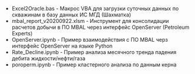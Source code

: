 - Excel2Oracle.bas - Макрос VBA для загрузки суточных данных по скважинам в базу данных ИС МГД (Шахматка)
- mbal_report_v20200922.xlsm - Инструмент для консолидации расчетов добычи в ПО MBAL через интерфейс OpenServer (Petroleum Experts)
- OpenServer.ipynb - Пример взаимодействия с ПО MBAL черз интерфейс OpenServer на языке Python
- Rate_Decline.ipynb - Пример анализа месячного тренда падения дебита жидкости/нефти/газа
- poroperm.ipynb - Пример кластерного анализа по данным керна 
